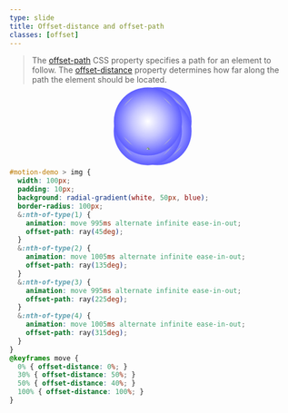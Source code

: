 ```yaml
---
type: slide
title: Offset-distance and offset-path
classes: [offset]
---
```


> The [offset-path] CSS property specifies a path for an element to follow.
The [offset-distance] property determines how far along the path the element should be located.

<div id="motion-demo">
  <img src="images/css3_badge.svg">
  <img src="images/css3_badge.svg">
  <img src="images/css3_badge.svg">
  <img src="images/css3_badge.svg">
</div>

```css
#motion-demo > img {
  width: 100px;
  padding: 10px;
  background: radial-gradient(white, 50px, blue);
  border-radius: 100px;
  &:nth-of-type(1) {
    animation: move 995ms alternate infinite ease-in-out;
    offset-path: ray(45deg);
  }
  &:nth-of-type(2) {
    animation: move 1005ms alternate infinite ease-in-out;
    offset-path: ray(135deg);
  }
  &:nth-of-type(3) {
    animation: move 995ms alternate infinite ease-in-out;
    offset-path: ray(225deg);
  }
  &:nth-of-type(4) {
    animation: move 1005ms alternate infinite ease-in-out;
    offset-path: ray(315deg);
  }
}
@keyframes move {
  0% { offset-distance: 0%; }
  30% { offset-distance: 50%; }
  50% { offset-distance: 40%; }
  100% { offset-distance: 100%; }
}
```


<style>
#motion-demo > img {
  width: 100px;
  padding: 10px;
  background: radial-gradient(white, 50px, blue);
  border-radius: 100px;
  &:nth-of-type(1) {
    animation: move 995ms alternate infinite ease-in-out;
    offset-path: ray(45deg);
  }
  &:nth-of-type(2) {
    animation: move 1005ms alternate infinite ease-in-out;
    offset-path: ray(135deg);
  }
  &:nth-of-type(3) {
    animation: move 995ms alternate infinite ease-in-out;
    offset-path: ray(225deg);
  }
  &:nth-of-type(4) {
    animation: move 1005ms alternate infinite ease-in-out;
    offset-path: ray(315deg);
  }
}
@keyframes move {
  0% { offset-distance: 0%; }
  30% { offset-distance: 50%; }
  50% { offset-distance: 40%; }
  100% { offset-distance: 100%; }
}
</style>

[offset-position]: https://developer.mozilla.org/en-US/docs/Web/CSS/offset-position
[offset-path]: https://developer.mozilla.org/en-US/docs/Web/CSS/offset-path
[offset-distance]: https://developer.mozilla.org/en-US/docs/Web/CSS/offset-distance